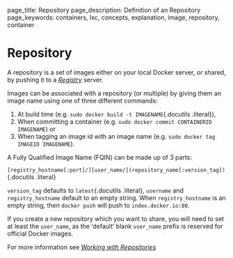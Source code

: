 page_title: Repository
page_description: Definition of an Repository
page_keywords: containers, lxc, concepts, explanation, image, repository, container

Repository
=======================================================

A repository is a set of images either on your local Docker server, or
shared, by pushing it to a [*Registry*](../registry/#registry-def)
server.

Images can be associated with a repository (or multiple) by giving them
an image name using one of three different commands:

1.  At build time (e.g. `sudo docker build -t IMAGENAME`{.docutils
    .literal}),
2.  When committing a container (e.g.
    `sudo docker commit CONTAINERID IMAGENAME`) or
3.  When tagging an image id with an image name (e.g.
    `sudo docker tag IMAGEID IMAGENAME`).

A Fully Qualified Image Name (FQIN) can be made up of 3 parts:

`[registry_hostname[:port]/][user_name/](repository_name[:version_tag])`{.docutils
.literal}

`version_tag` defaults to `latest`{.docutils
.literal}, `username` and
`registry_hostname` default to an empty string. When
`registry_hostname` is an empty string, then
`docker push` will push to
`index.docker.io:80`.

If you create a new repository which you want to share, you will need to
set at least the `user_name`, as the ‘default’ blank
`user_name` prefix is reserved for official Docker
images.

For more information see [*Working with
Repositories*](../../use/workingwithrepository/#working-with-the-repository)
